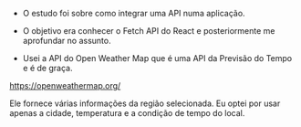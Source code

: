 - O estudo foi sobre como integrar uma API numa aplicação. 
- O objetivo era conhecer o Fetch API do React e posteriormente me aprofundar no assunto. 

- Usei a API do Open Weather Map que é uma API da Previsão do Tempo e é de graça. 

https://openweathermap.org/

Ele fornece várias informações da região selecionada. Eu optei por usar apenas a cidade, temperatura e a condição de tempo do local.
